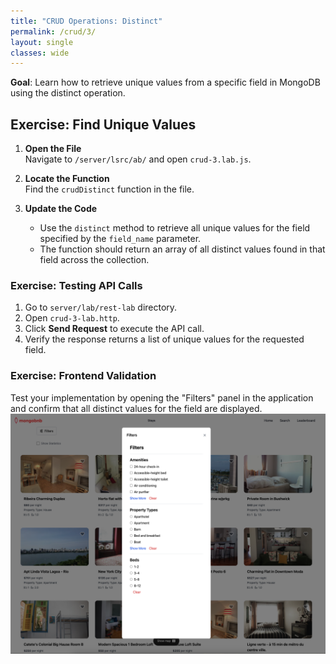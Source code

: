 ```yaml
---
title: "CRUD Operations: Distinct"
permalink: /crud/3/
layout: single
classes: wide
---
```


**Goal**: Learn how to retrieve unique values from a specific field in MongoDB using the distinct operation.

## Exercise: Find Unique Values

1. **Open the File**  
   Navigate to `/server/lsrc/ab/` and open `crud-3.lab.js`.

2. **Locate the Function**  
   Find the `crudDistinct` function in the file.

3. **Update the Code**  
   - Use the `distinct` method to retrieve all unique values for the field specified by the `field_name` parameter.
   - The function should return an array of all distinct values found in that field across the collection.

### Exercise: Testing API Calls
1. Go to `server/lab/rest-lab` directory.
2. Open `crud-3-lab.http`.
3. Click **Send Request** to execute the API call.
4. Verify the response returns a list of unique values for the requested field.

### Exercise: Frontend Validation
Test your implementation by opening the "Filters" panel in the application and confirm that all distinct values for the field are displayed.
![crud-3-lab](../../assets/images/crud-3-lab.png)
